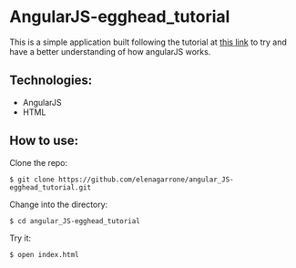 AngularJS-egghead_tutorial
===============================

This is a simple application built following the tutorial at  <a href='https://thinkster.io/angulartutorial/a-better-way-to-learn-angularjs/'>this link</a> to try and have a better understanding of how angularJS works.

Technologies:
-------------
- AngularJS
- HTML

How to use:
----------
Clone the repo:
```shell
$ git clone https://github.com/elenagarrone/angular_JS-egghead_tutorial.git
```
Change into the directory:
```shell
$ cd angular_JS-egghead_tutorial
```
Try it:
```shell
$ open index.html
```